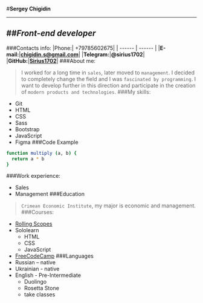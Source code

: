 #**Sergey Chigidin**
***
##_Front-end developer_
---
###Contacts info:
|Phone:| +79785602675|
| ------ | ------ |
|**E-mail:**|**chigidin.s@gmail.com**|
|**Telegram:**|**@sirius1702**|
|**GitHub:**|**[Sirius1702](https://github.com/Sirius1702)**|
###About me:
>I worked for a long time in `sales`, later moved to `management`. I decided to completely change the field and I was `fascinated by programming`. I want to develop further in this direction and participate in the creation of `modern products and technologies`.
###My skills:
* Git
* HTML
* CSS
* Sass
* Bootstrap
* JavaScript
* Figma
###Code Example
```sh
function multiply (a, b) {
  return a * b
}
```
###Work experience:
- Sales
- Management
###Education
> `Crimean Economic Institute`, my major is economic and management.
###Courses:
- [Rolling Scopes](https://rs.school/js-stage0/)
- Sololearn
  - HTML
  - CSS 
  - JavaScript
- [FreeCodeCamp](https://www.freecodecamp.org/)
###Languages
- Russian – native
- Ukrainian - native
- English - Pre-Intermediate
  - Duolingo
  - Rosetta Stone
  - take classes